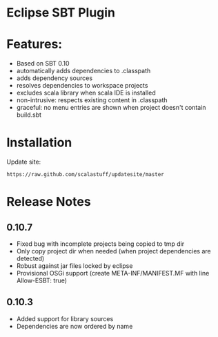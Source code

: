 
Eclipse SBT Plugin
==================

# Features:

- Based on SBT 0.10
- automatically adds dependencies to .classpath
- adds dependency sources
- resolves dependencies to workspace projects
- excludes scala library when scala IDE is installed
- non-intrusive: respects existing content in .classpath
- graceful: no menu entries are shown when project doesn't contain build.sbt

# Installation

Update site:

	https://raw.github.com/scalastuff/updatesite/master

# Release Notes

## 0.10.7

- Fixed bug with incomplete projects being copied to tmp dir
- Only copy project dir when needed (when project dependencies are detected)
- Robust against jar files locked by eclipse
- Provisional OSGi support (create META-INF/MANIFEST.MF with line Allow-ESBT: true)

## 0.10.3

- Added support for library sources
- Dependencies are now ordered by name

